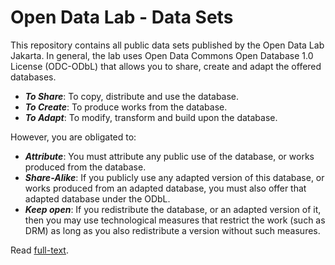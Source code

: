 Open Data Lab - Data Sets
=========================

This repository contains all public data sets published by the Open Data Lab Jakarta. In general, the lab uses Open Data Commons Open Database 1.0 License (ODC-ODbL) that allows you to share, create and adapt the offered databases.

* ***To Share***: To copy, distribute and use the database.
* ***To Create***: To produce works from the database.
* ***To Adapt***: To modify, transform and build upon the database.

However, you are obligated to:

* ***Attribute***: You must attribute any public use of the database, or works produced from the database.
* ***Share-Alike***: If you publicly use any adapted version of this database, or works produced from an adapted database, you must also offer that adapted database under the ODbL.
* ***Keep open***: If you redistribute the database, or an adapted version of it, then you may use technological measures that restrict the work (such as DRM) as long as you also redistribute a version without such measures.

Read [full-text](http://opendatacommons.org/licenses/odbl/1.0/).

